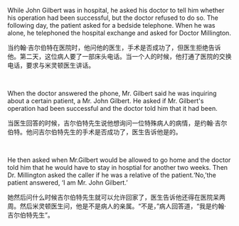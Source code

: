 While John Gilbert was in hospital, he asked his doctor to tell him whether his operation had been successful, but the doctor refused to do so. The following day, the patient asked for a bedside telephone. When he was alone, he telephoned the hospital exchange and asked for Doctor Millington.

当约翰·吉尔伯特在医院时，他问他的医生，手术是否成功了，但医生拒绝告诉他。第二天，这位病人要了一部床头电话。当一个人的时候，他打通了医院的交换电话，要求与米灵顿医生讲话。

    

When the doctor answered the phone, Mr. Gilbert said he was inquiring about a certain patient, a Mr. John Gilbert. He asked if Mr. Gilbert's operation had been successful and the doctor told him that it had been.

当医生回答的时候，吉尔伯特先生说他想询问一位特殊病人的病情，是约翰·吉尔伯特。他问吉尔伯特先生的手术是否成功了，医生告诉他是的。

    

He then asked when Mr.Gilbert would be allowed to go home and the doctor told him that he would have to stay in hosptial for another two weeks. Then Dr. Millington asked the caller if he was a relative of the patient.‘No,’the patient answered, ‘I am Mr. John Gilbert.’

她然后问什么时候吉尔伯特先生就可以允许回家了，医生告诉他还得在医院呆两周。然后米灵顿医生问，他是不是病人的亲属。“不是，”病人回答道，“我是约翰·吉尔伯特先生”。
